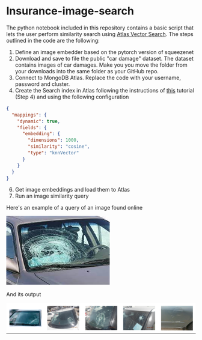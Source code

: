 # Insurance-image-search

The python notebook included in this repository contains a basic script that lets the user perform similarity search using [Atlas Vector Search](https://www.mongodb.com/products/platform/atlas-vector-search).
The steps outlined in the code are the following:

1. Define an image embedder based on the pytorch version of squeezenet
2. Download and save to file the public "car damage" dataset. The dataset contains images of car damages. Make you you move the folder from your downloads into the same folder as your GitHub repo.
3. Connect to MongoDB Atlas. Replace the code with your username, password and cluster.
4. Create the Search index in Atlas following the instructions of [this](https://www.mongodb.com/developer/products/atlas/building-generative-ai-applications-vector-search-open-source-models/?hideMenu=1) tutorial (Step 4) and using the following configuration

```json
{
  "mappings": {
    "dynamic": true,
    "fields": {
      "embedding": {
        "dimensions": 1000,
        "similarity": "cosine",
        "type": "knnVector"
      }
    }
  }
}
```

6. Get image embeddings and load them to Atlas
7. Run an image similarity query

Here's an example of a query of an image found online

![](test.jpg)

And its output

![](top_5.png)
